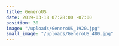 ```yaml
---
title: GeneroUS
date: 2019-03-18 07:28:00 -07:00
position: 30
image: "/uploads/GeneroUS_1920.jpg"
small_image: "/uploads/GeneroUS_480.jpg"
---
```


